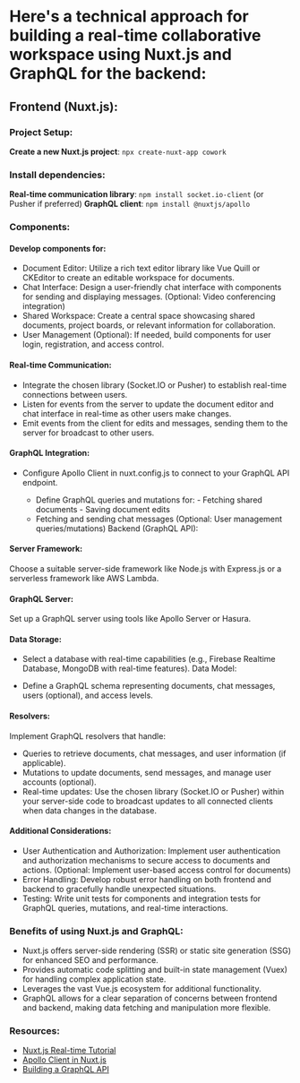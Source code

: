 # Here's a technical approach for building a real-time collaborative workspace using Nuxt.js and GraphQL for the backend:

## Frontend (Nuxt.js):

### Project Setup:

**Create a new Nuxt.js project**: `npx create-nuxt-app cowork`

### Install dependencies:

**Real-time communication library**: `npm install socket.io-client` (or Pusher if preferred)
**GraphQL client**: `npm install @nuxtjs/apollo`

### Components:

#### Develop components for:

- Document Editor: Utilize a rich text editor library like Vue Quill or CKEditor to create an editable workspace for documents.
- Chat Interface: Design a user-friendly chat interface with components for sending and displaying messages. (Optional: Video conferencing integration)
- Shared Workspace: Create a central space showcasing shared documents, project boards, or relevant information for collaboration.
- User Management (Optional): If needed, build components for user login, registration, and access control.

#### Real-time Communication:

- Integrate the chosen library (Socket.IO or Pusher) to establish real-time connections between users.
- Listen for events from the server to update the document editor and chat interface in real-time as other users make changes.
- Emit events from the client for edits and messages, sending them to the server for broadcast to other users.

#### GraphQL Integration:

- Configure Apollo Client in nuxt.config.js to connect to your GraphQL API endpoint.

  - Define GraphQL queries and mutations for: - Fetching shared documents - Saving document edits
  - Fetching and sending chat messages (Optional: User management queries/mutations)
    Backend (GraphQL API):

#### Server Framework:

Choose a suitable server-side framework like Node.js with Express.js or a serverless framework like AWS Lambda.

#### GraphQL Server:

Set up a GraphQL server using tools like Apollo Server or Hasura.

#### Data Storage:

- Select a database with real-time capabilities (e.g., Firebase Realtime Database, MongoDB with real-time features).
  Data Model:

- Define a GraphQL schema representing documents, chat messages, users (optional), and access levels.

#### Resolvers:

Implement GraphQL resolvers that handle:

- Queries to retrieve documents, chat messages, and user information (if applicable).
- Mutations to update documents, send messages, and manage user accounts (optional).
- Real-time updates: Use the chosen library (Socket.IO or Pusher) within your server-side code to broadcast updates to all connected clients when data changes in the database.

#### Additional Considerations:

- User Authentication and Authorization: Implement user authentication and authorization mechanisms to secure access to documents and actions. (Optional: Implement user-based access control for documents)
- Error Handling: Develop robust error handling on both frontend and backend to gracefully handle unexpected situations.
- Testing: Write unit tests for components and integration tests for GraphQL queries, mutations, and real-time interactions.

### Benefits of using Nuxt.js and GraphQL:

- Nuxt.js offers server-side rendering (SSR) or static site generation (SSG) for enhanced SEO and performance.
- Provides automatic code splitting and built-in state management (Vuex) for handling complex application state.
- Leverages the vast Vue.js ecosystem for additional functionality.
- GraphQL allows for a clear separation of concerns between frontend and backend, making data fetching and manipulation more flexible.

### Resources:

- [Nuxt.js Real-time Tutorial](https://github.com/nuxt/nuxt/discussions/15951)
- [Apollo Client in Nuxt.js](https://apollo.nuxtjs.org/)
- [Building a GraphQL API](https://dev.to/realsteveig/nodejs-and-graphql-tutorial-how-to-build-a-graphql-api-with-an-apollo-server-2733)
